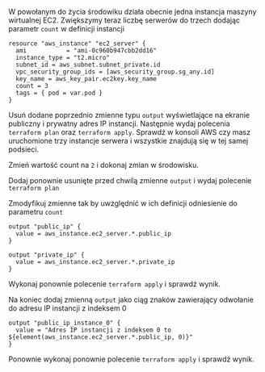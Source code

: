 W powołanym do życia środowiku działa obecnie jedna instancja maszyny wirtualnej EC2. Zwiększymy teraz liczbę serwerów do trzech dodając parametr ```count``` w definicji instancji
```
resource "aws_instance" "ec2_server" {
  ami           = "ami-0c960b947cbb2dd16"
  instance_type = "t2.micro"
  subnet_id = aws_subnet.subnet_private.id
  vpc_security_group_ids = [aws_security_group.sg_any.id]
  key_name = aws_key_pair.ec2key.key_name
  count = 3
  tags = { pod = var.pod }
}
```
Usuń dodane poprzednio zmienne typu ```output``` wyświetlające na ekranie publiczny i prywatny adres IP instancji. Następnie wydaj polecenia ```terraform plan``` oraz ```terraform apply```. Sprawdź w konsoli AWS czy masz uruchomione trzy instancje serwera i wszystkie znajdują się w tej samej podsieci.

Zmień wartość count na ```2``` i dokonaj zmian w środowisku.

Dodaj ponownie usunięte przed chwilą zmienne ```output``` i wydaj polecenie ```terraform plan```

Zmodyfikuj zmienne tak by uwzględnić w ich definicji odniesienie do parametru ```count```

```
output "public_ip" {
  value = aws_instance.ec2_server.*.public_ip
}

output "private_ip" {
  value = aws_instance.ec2_server.*.private_ip
}
```
Wykonaj ponownie polecenie ```terraform apply``` i sprawdź wynik.

Na koniec dodaj zmienną ```output``` jako ciąg znaków zawierający odwołanie do adresu IP instancji z indeksem 0
```
output "public_ip_instance_0" {
  value = "Adres IP instancji z indeksem 0 to ${element(aws_instance.ec2_server.*.public_ip, 0)}"
}
```
Ponownie wykonaj ponownie polecenie ```terraform apply``` i sprawdź wynik.
